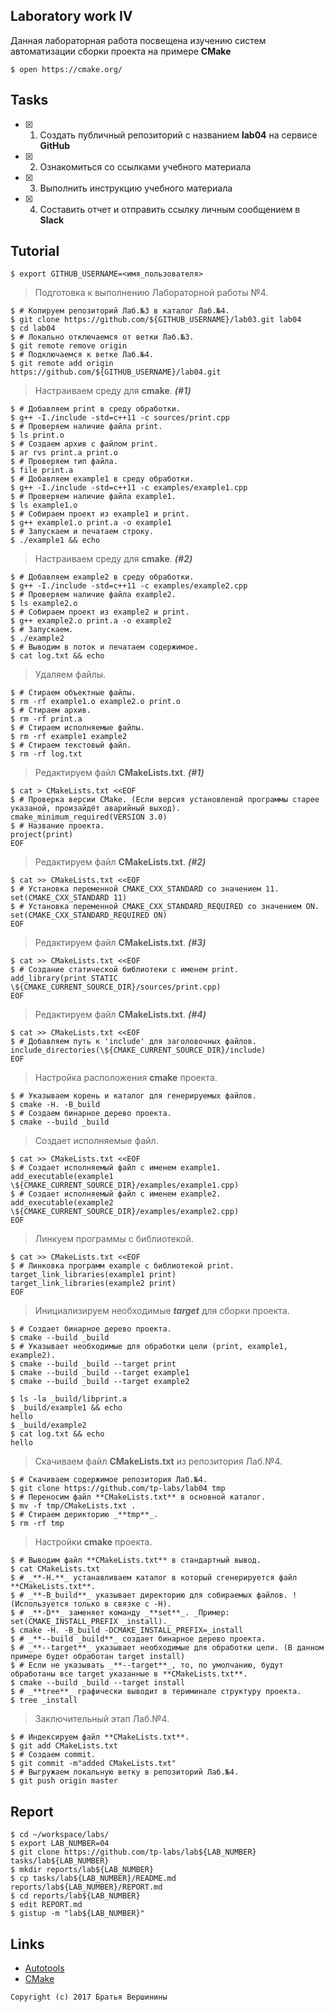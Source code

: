 ## Laboratory work IV

Данная лабораторная работа посвещена изучению систем автоматизации сборки проекта на примере **CMake**

```ShellSession
$ open https://cmake.org/
```

## Tasks

- [X] 1. Создать публичный репозиторий с названием **lab04** на сервисе **GitHub**
- [X] 2. Ознакомиться со ссылками учебного материала
- [X] 3. Выполнить инструкцию учебного материала
- [X] 4. Составить отчет и отправить ссылку личным сообщением в **Slack**

## Tutorial

```ShellSession
$ export GITHUB_USERNAME=<имя_пользователя>
```

>Подготовка к выполнению Лабораторной работы №4.
```ShellSession
$ # Копируем репозиторий Лаб.№3 в каталог Лаб.№4.
$ git clone https://github.com/${GITHUB_USERNAME}/lab03.git lab04
$ cd lab04
$ # Локально отключаемся от ветки Лаб.№3.
$ git remote remove origin
$ # Подключаемся к ветке Лаб.№4.
$ git remote add origin https://github.com/${GITHUB_USERNAME}/lab04.git
```

>Настраиваем среду для **cmake**. _**(#1)**_
```ShellSession 
$ # Добавляем print в среду обработки.
$ g++ -I./include -std=c++11 -c sources/print.cpp
$ # Проверяем наличие файла print.
$ ls print.o
$ # Создаем архив с файлом print.
$ ar rvs print.a print.o
$ # Проверяем тип файла.
$ file print.a
$ # Добавляем example1 в среду обработки.
$ g++ -I./include -std=c++11 -c examples/example1.cpp
$ # Проверяем наличие файла example1.
$ ls example1.o
$ # Собираем проект из example1 и print.
$ g++ example1.o print.a -o example1
$ # Запускаем и печатаем строку.
$ ./example1 && echo
```

>Настраиваем среду для **cmake**. _**(#2)**_
```ShellSession
$ # Добавляем example2 в среду обработки.
$ g++ -I./include -std=c++11 -c examples/example2.cpp
$ # Проверяем наличие файла example2.
$ ls example2.o
$ # Собираем проект из example2 и print.
$ g++ example2.o print.a -o example2
$ # Запускаем.
$ ./example2
$ # Выводим в поток и печатаем содержимое.
$ cat log.txt && echo
```

>Удаляем файлы.
```ShellSession
$ # Стираем объектные файлы.
$ rm -rf example1.o example2.o print.o
$ # Стираем архив.
$ rm -rf print.a
$ # Стираем исполняемые файлы.
$ rm -rf example1 example2
$ # Стираем текстовый файл.
$ rm -rf log.txt
```

>Редактируем файл **CMakeLists.txt**. _**(#1)**_
```ShellSession
$ cat > CMakeLists.txt <<EOF
$ # Проверка версии CMake. (Если версия установленой программы старее указаной, произайдёт аварийный выход).
cmake_minimum_required(VERSION 3.0)
$ # Название проекта.
project(print)
EOF
```

>Редактируем файл **CMakeLists.txt**. _**(#2)**_
```ShellSession
$ cat >> CMakeLists.txt <<EOF
$ # Установка переменной CMAKE_CXX_STANDARD со значением 11.
set(CMAKE_CXX_STANDARD 11)
$ # Установка переменной CMAKE_CXX_STANDARD_REQUIRED со значением ON.
set(CMAKE_CXX_STANDARD_REQUIRED ON)
EOF
```

>Редактируем файл **CMakeLists.txt**. _**(#3)**_
```ShellSession
$ cat >> CMakeLists.txt <<EOF
$ # Создание статической библиотеки с именем print.
add_library(print STATIC \${CMAKE_CURRENT_SOURCE_DIR}/sources/print.cpp)
EOF
```

>Редактируем файл **CMakeLists.txt**. _**(#4)**_
```ShellSession
$ cat >> CMakeLists.txt <<EOF
$ # Добавляем путь к 'include' для заголовочных файлов.
include_directories(\${CMAKE_CURRENT_SOURCE_DIR}/include)
EOF
```

>Настройка расположения **cmake** проекта.
```ShellSession
$ # Указываем корень и каталог для генерируемых файлов.
$ cmake -H. -B_build
$ # Создаем бинарное дерево проекта.
$ cmake --build _build
```

>Создает исполняемые файл.
```ShellSession
$ cat >> CMakeLists.txt <<EOF
$ # Создает исполняемый файл с именем example1.
add_executable(example1 \${CMAKE_CURRENT_SOURCE_DIR}/examples/example1.cpp)
$ # Создает исполняемый файл с именем example2.
add_executable(example2 \${CMAKE_CURRENT_SOURCE_DIR}/examples/example2.cpp)
EOF
```

>Линкуем программы с библиотекой.
```ShellSession
$ cat >> CMakeLists.txt <<EOF
$ # Линковка программ example с библиотекой print.
target_link_libraries(example1 print)
target_link_libraries(example2 print)
EOF
```

>Инициализируем необходимые _**target**_ для сборки проекта.
```ShellSession
$ # Cоздает бинарное дерево проекта.
$ cmake --build _build
$ # Указывает необходимые для обработки цели (print, example1, example2).
$ cmake --build _build --target print
$ cmake --build _build --target example1
$ cmake --build _build --target example2
```

>
```ShellSession
$ ls -la _build/libprint.a
$ _build/example1 && echo
hello
$ _build/example2
$ cat log.txt && echo
hello
```

>Скачиваем файл **CMakeLists.txt** из репозитория Лаб.№4.
```ShellSession
$ # Скачиваем содержимое репозитория Лаб.№4.
$ git clone https://github.com/tp-labs/lab04 tmp
$ # Переносим файл **CMakeLists.txt** в основной каталог.
$ mv -f tmp/CMakeLists.txt .
$ # Стираем дерикторию _**tmp**_.
$ rm -rf tmp
```

>Настройки **cmake** проекта.
```ShellSession
$ # Выводим файл **CMakeLists.txt** в стандартный вывод.
$ cat CMakeLists.txt
$ # _**-H.**_ устанавливаем каталог в который сгенерируется файл **CMakeLists.txt**.
$ # _**-B_build**_ указывает директорию для собираемых файлов. !(Используется только в связке с -H).
$ # _**-D**_ заменяет команду _**set**_. _Пример: set(CMAKE_INSTALL_PREFIX _install)._
$ cmake -H. -B_build -DCMAKE_INSTALL_PREFIX=_install
$ # _**--build _build**_ создает бинарное дерево проекта.
$ # _**--target**_ указывает необходимые для обработки цели. (В данном примере будет обработан target install)
$ # Если не указывать _**--target**_, то, по умолчанию, будут обработаны все target указанные в **CMakeLists.txt**.
$ cmake --build _build --target install
$ # _**tree**_ графически выводит в териминале структуру проекта.
$ tree _install
```

>Заключительный этап Лаб.№4.
```ShellSession
$ # Индексируем файл **CMakeLists.txt**.
$ git add CMakeLists.txt
$ # Создаем commit.
$ git commit -m"added CMakeLists.txt"
$ # Выгружаем локальную ветку в репозиторий Лаб.№4.
$ git push origin master
```

## Report

```ShellSession
$ cd ~/workspace/labs/
$ export LAB_NUMBER=04
$ git clone https://github.com/tp-labs/lab${LAB_NUMBER} tasks/lab${LAB_NUMBER}
$ mkdir reports/lab${LAB_NUMBER}
$ cp tasks/lab${LAB_NUMBER}/README.md reports/lab${LAB_NUMBER}/REPORT.md
$ cd reports/lab${LAB_NUMBER}
$ edit REPORT.md
$ gistup -m "lab${LAB_NUMBER}"
```

## Links

- [Autotools](http://www.gnu.org/software/automake/manual/html_node/Autotools-Introduction.html)
- [CMake](https://cgold.readthedocs.io/en/latest/index.html)

```
Copyright (c) 2017 Братья Вершинины
```
